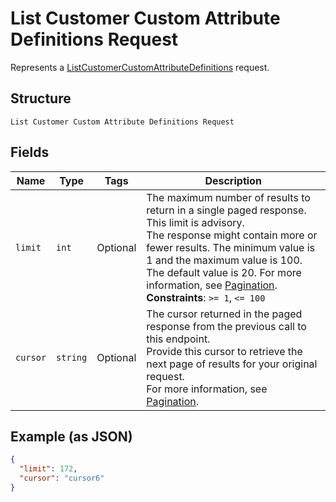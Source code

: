 
# List Customer Custom Attribute Definitions Request

Represents a [ListCustomerCustomAttributeDefinitions](../../doc/api/customer-custom-attributes.md#list-customer-custom-attribute-definitions) request.

## Structure

`List Customer Custom Attribute Definitions Request`

## Fields

| Name | Type | Tags | Description |
|  --- | --- | --- | --- |
| `limit` | `int` | Optional | The maximum number of results to return in a single paged response. This limit is advisory.<br>The response might contain more or fewer results. The minimum value is 1 and the maximum value is 100.<br>The default value is 20. For more information, see [Pagination](https://developer.squareup.com/docs/build-basics/common-api-patterns/pagination).<br>**Constraints**: `>= 1`, `<= 100` |
| `cursor` | `string` | Optional | The cursor returned in the paged response from the previous call to this endpoint.<br>Provide this cursor to retrieve the next page of results for your original request.<br>For more information, see [Pagination](https://developer.squareup.com/docs/build-basics/common-api-patterns/pagination). |

## Example (as JSON)

```json
{
  "limit": 172,
  "cursor": "cursor6"
}
```

